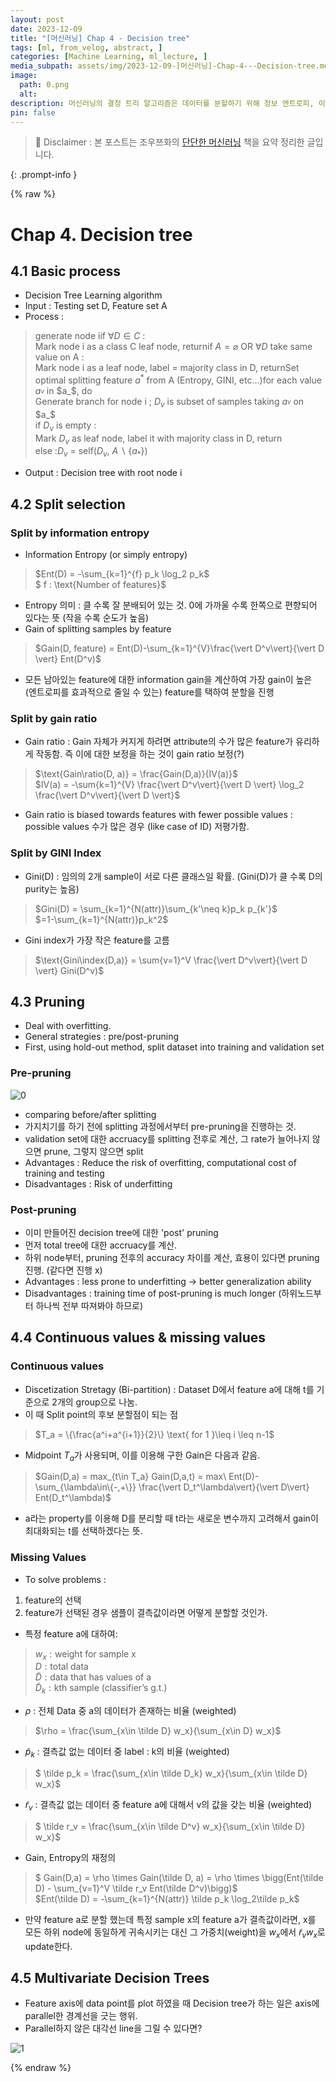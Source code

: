 ```yaml
---
layout: post
date: 2023-12-09
title: "[머신러닝] Chap 4 - Decision tree"
tags: [ml, from_velog, abstract, ]
categories: [Machine Learning, ml_lecture, ]
media_subpath: assets/img/2023-12-09-[머신러닝]-Chap-4---Decision-tree.md
image:
  path: 0.png
  alt:  
description: 머신러닝의 결정 트리 알고리즘은 데이터를 분할하기 위해 정보 엔트로피, 이득 비율, 지니 지수를 사용하며, 과적합 문제를 해결하기 위해 전후 가지치기를 적용합니다. 연속 값과 결측값 처리 방법도 설명되며, 다변량 결정 트리의 가능성에 대해서도 논의됩니다.
pin: false
---
```



> 📣 Disclaimer : 본 포스트는 조우쯔화의 [단단한 머신러닝](https://product.kyobobook.co.kr/detail/S000001916959) 책을 요약 정리한 글입니다. 


{: .prompt-info }


{% raw %}


# Chap 4. Decision tree


## 4.1 Basic process

- Decision Tree Learning algorithm
- Input : Testing set D, Feature set A
- Process :

> generate node iif $\forall D \in C$ :  
> Mark node i as a class C leaf node, returnif $A=\varnothing$ OR $\forall D$ take same value on A :  
> Mark node i as a leaf node, label = majority class in D, returnSet optimal splitting feature $a^*$ from A (Entropy, GINI, etc...)for each value $a_^v$ in $a_$, do  
> Generate branch for node i ; $D_v$ is subset of samples taking $a_^v$ on $a_$  
> if $D_v$ is empty :  
> Mark $D_v$ as leaf node, label it with majority class in D, return  
> else :$D_v$ = self($D_v$, $A \backslash \{a_*\}$)

- Output : Decision tree with root node i

## 4.2 Split selection


### Split by information entropy

- Information Entropy (or simply entropy)

> $Ent(D) = -\sum_{k=1}^{f} p_k \log_2 p_k$  
> $ f : \text{Number of features}$

- Entropy 의미 : 클 수록 잘 분배되어 있는 것. 0에 가까울 수록 한쪽으로 편향되어 있다는 뜻 (작을 수록 순도가 높음)
- Gain of splitting samples by feature

> $Gain(D, feature) = Ent(D)-\sum_{k=1}^{V}\frac{\vert D^v\vert}{\vert D \vert} Ent(D^v)$

- 모든 남아있는 feature에 대한 information gain을 계산하여 가장 gain이 높은 (엔트로피를 효과적으로 줄일 수 있는) feature를 택하여 분할을 진행

### Split by gain ratio

- Gain ratio : Gain 자체가 커지게 하려면 attribute의 수가 많은 feature가 유리하게 작동함. 즉 이에 대한 보정을 하는 것이 gain ratio 보정(?)

> $\text{Gain\ratio(D, a)} = \frac{Gain(D,a)}{IV(a)}$  
> $IV(a) = -\sum{k=1}^{V} \frac{\vert D^v\vert}{\vert D \vert} \log_2 \frac{\vert D^v\vert}{\vert D \vert}$

- Gain ratio is biased towards features with fewer possible values : possible values 수가 많은 경우 (like case of ID) 저평가함.

### Split by GINI Index

- Gini(D) : 임의의 2개 sample이 서로 다른 클래스일 확률. (Gini(D)가 클 수록 D의 purity는 높음)

> $Gini(D) = \sum_{k=1}^{N(attr)}\sum_{k'\neq k}p_k p_{k'}$  
> $=1-\sum_{k=1}^{N(attr)}p_k^2$

- Gini index가 가장 작은 feature를 고름

> $\text{Gini\index(D,a)} = \sum{v=1}^V \frac{\vert D^v\vert}{\vert D \vert} Gini(D^v)$


## 4.3 Pruning

- Deal with overfitting.
- General strategies : pre/post-pruning
- First, using hold-out method, split dataset into training and validation set

### Pre-pruning


![0](/0.png)

- comparing before/after splitting
- 가지치기를 하기 전에 splitting 과정에서부터 pre-pruning을 진행하는 것.
- validation set에 대한 accruacy를 splitting 전후로 계산, 그 rate가 늘어나지 않으면 prune, 그렇지 않으면 split
- Advantages : Reduce the risk of overfitting, computational cost of training and testing
- Disadvantages : Risk of underfitting

### Post-pruning

- 이미 만들어진 decision tree에 대한 'post' pruning
- 먼저 total tree에 대한 accruacy를 계산.
- 하위 node부터, pruning 전후의 accuracy 차이를 계산, 효용이 있다면 pruning 진행. (같다면 진행 x)
- Advantages : less prone to underfitting -> better generalization ability
- Disadvantages : training time of post-pruning is much longer (하위노드부터 하나씩 전부 따져봐야 하므로)

## 4.4 Continuous values & missing values


### Continuous values

- Discetization Stretagy (Bi-partition) : Dataset D에서 feature a에 대해 t를 기준으로 2개의 group으로 나눔.
- 이 때 Split point의 후보 분할점이 되는 점

> $T_a = \{\frac{a^i+a^{i+1}}{2}\} \text{ for 1 }\leq i \leq n-1$

- Midpoint $T_a$가 사용되며, 이를 이용해 구한 Gain은 다음과 같음.

> $Gain(D,a) = max_{t\in T_a} Gain(D,a,t) = max\ Ent(D)-\sum_{\lambda\in\{-,+\}} \frac{\vert D_t^\lambda\vert}{\vert D\vert} Ent(D_t^\lambda)$

- a라는 property를 이용해 D를 분리할 때 t라는 새로운 변수까지 고려해서 gain이 최대화되는 t를 선택하겠다는 뜻.

### Missing Values

- To solve problems :
1. feature의 선택
2. feature가 선택된 경우 샘플이 결측값이라면 어떻게 분할할 것인가.
- 특정 feature a에 대하여:

> $w_x : \text{weight for sample x}$  
> $D : \text{total data}$  
> $\tilde D : \text{data that has values of a}$  
> $\tilde D_k : \text{kth sample (classifier's g.t.)}$

- $\rho$ : 전체 Data 중 a의 데이터가 존재하는 비율 (weighted)

> $\rho = \frac{\sum_{x\in \tilde D} w_x}{\sum_{x\in D} w_x}$

- $\tilde p_k$ : 결측값 없는 데이터 중 label : k의 비율 (weighted)

> $ \tilde p_k = \frac{\sum_{x\in \tilde D_k} w_x}{\sum_{x\in \tilde D} w_x}$

- $\tilde r_v$ : 결측값 없는 데이터 중 feature a에 대해서 v의 값을 갖는 비율 (weighted)

> $ \tilde r_v = \frac{\sum_{x\in \tilde D^v} w_x}{\sum_{x\in \tilde D} w_x}$

- Gain, Entropy의 재정의

> $ Gain(D,a) = \rho \times Gain(\tilde D, a) = \rho \times \bigg(Ent(\tilde D)  - \sum_{v=1}^V \tilde r_v Ent(\tilde D^v)\bigg)$  
> $Ent(\tilde D) = -\sum_{k=1}^{N(attr)} \tilde p_k \log_2\tilde p_k$

- 만약 feature a로 분할 했는데 특정 sample x의 feature a가 결측값이라면, x를 모든 하위 node에 동일하게 귀속시키는 대신 그 가중치(weight)을 $w_x$에서 $\tilde r_v w_x$로 update한다.

## 4.5 Multivariate Decision Trees

- Feature axis에 data point를 plot 하였을 때 Decision tree가 하는 일은 axis에 parallel한 경계선을 긋는 행위.
- Parallel하지 않은 대각선 line을 그릴 수 있다면?

![1](/1.png)


{% endraw %}

